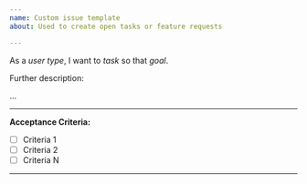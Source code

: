 ```yaml
---
name: Custom issue template
about: Used to create open tasks or feature requests

---
```


As a _user type_, I want to _task_ so that _goal_.

Further description:

...

---

**Acceptance Criteria:**
- [ ] Criteria 1
- [ ] Criteria 2
- [ ] Criteria N

---
